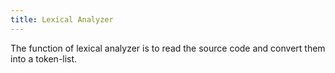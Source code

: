 ```yaml
---
title: Lexical Analyzer
---
```


The function of lexical analyzer is to read the source code and convert them into a token-list.